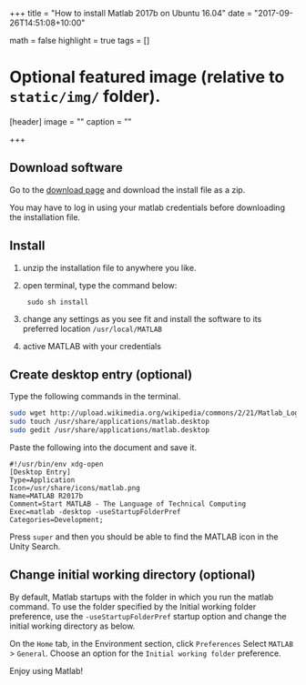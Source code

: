 +++
title = "How to install Matlab 2017b on Ubuntu 16.04"
date = "2017-09-26T14:51:08+10:00"

math = false
highlight = true
tags = []

# Optional featured image (relative to `static/img/` folder).
[header]
image = ""
caption = ""

+++

## Download software
Go to the [download page](https://au.mathworks.com/downloads/) and download the install file as a zip.

You may have to log in using your matlab credentials before downloading the installation file.

## Install
1. unzip the installation file to anywhere you like.
2. open terminal, type the command below:
		
		sudo sh install

3.  change any settings as you see fit and install the software to its preferred location `/usr/local/MATLAB`
4. active MATLAB with your credentials

## Create desktop entry (optional)
Type the following commands in the terminal.

```sh
sudo wget http://upload.wikimedia.org/wikipedia/commons/2/21/Matlab_Logo.png -O /usr/share/icons/matlab.png
sudo touch /usr/share/applications/matlab.desktop
sudo gedit /usr/share/applications/matlab.desktop
```
Paste the following into the document and save it.

```
#!/usr/bin/env xdg-open
[Desktop Entry]
Type=Application
Icon=/usr/share/icons/matlab.png
Name=MATLAB R2017b
Comment=Start MATLAB - The Language of Technical Computing
Exec=matlab -desktop -useStartupFolderPref
Categories=Development;
```

Press `super` and then you should be able to find the MATLAB icon in the Unity Search.

## Change initial working directory (optional)

By default, Matlab startups with the folder in which you run the matlab command. To use the folder specified by the Initial working folder preference, use the `-useStartupFolderPref` startup option and change the initial working directory as below.


On the `Home` tab, in the Environment section, click `Preferences` Select `MATLAB` > `General`. Choose an option for the `Initial working folder` preference.

Enjoy using Matlab!



